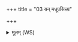 +++
title = "03 यन् मधूपसिच्य"

+++
<details><summary>मूलम् (WS)</summary>

यन् मधूपसिच्य प्रथमं प्राश्नाति महादेवः प्रतिग्रहितारं हन्ति ॥ ३ ॥
</details>